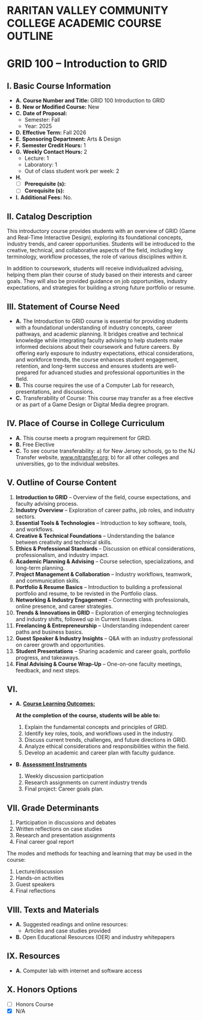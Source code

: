 # RARITAN VALLEY COMMUNITY COLLEGE ACADEMIC COURSE OUTLINE

# GRID 100 – Introduction to GRID

## I. Basic Course Information

- **A.** **Course Number and Title:** GRID 100 Introduction to GRID
- **B.** **New or Modified Course:** New
- **C.** **Date of Proposal:**  
    - Semester: Fall  
    - Year: 2025
- **D.** **Effective Term:** Fall 2026
- **E.** **Sponsoring Department:** Arts & Design
- **F.** **Semester Credit Hours:** 1
- **G.** **Weekly Contact Hours:** 2  
    - Lecture: 1
    - Laboratory: 1  
    - Out of class student work per week: 2
- **H.** 
    - [ ] **Prerequisite (s):**
    - [ ] **Corequisite (s):** 
- **I.** **Additional Fees:** No.

## II. Catalog Description

This introductory course provides students with an overview of GRID (Game and Real-Time Interactive Design), exploring its foundational concepts, industry trends, and career opportunities. Students will be introduced to the creative, technical, and collaborative aspects of the field, including key terminology, workflow processes, the role of various disciplines within it.

In addition to coursework, students will receive individualized advising, helping them plan their course of study based on their interests and career goals. They will also be provided guidance on job opportunities, industry expectations, and strategies for building a strong future portfolio or resume.

## III. Statement of Course Need

- **A.** The Introduction to GRID course is essential for providing students with a foundational understanding of industry concepts, career pathways, and academic planning. It bridges creative and technical knowledge while integrating faculty advising to help students make informed decisions about their coursework and future careers. By offering early exposure to industry expectations, ethical considerations, and workforce trends, the course enhances student engagement, retention, and long-term success and ensures students are well-prepared for advanced studies and professional opportunities in the field.
- **B.** This course requires the use of a Computer Lab for research, presentations, and discussions.
- **C.** Transferability of Course: This course may transfer as a free elective or as part of a Game Design or Digital Media degree program.

## IV. Place of Course in College Curriculum

- **A.** This course meets a program requirement for GRID.
- **B.** Free Elective
- **C.** To see course transferability: a) for New Jersey schools, go to the NJ Transfer website, www.njtransfer.org; b) for all other colleges and universities, go to the individual websites.

## V. Outline of Course Content

1. **Introduction to GRID** – Overview of the field, course expectations, and faculty advising process.  
2. **Industry Overview** – Exploration of career paths, job roles, and industry sectors.  
3. **Essential Tools & Technologies** – Introduction to key software, tools, and workflows.  
4. **Creative & Technical Foundations** – Understanding the balance between creativity and technical skills.  
5. **Ethics & Professional Standards** – Discussion on ethical considerations, professionalism, and industry impact.  
6. **Academic Planning & Advising** – Course selection, specializations, and long-term planning.  
7. **Project Management & Collaboration** – Industry workflows, teamwork, and communication skills.  
8. **Portfolio & Resume Basics** – Introduction to building a professional portfolio and resume, to be revisted in the Portfolio class.
9. **Networking & Industry Engagement** – Connecting with professionals, online presence, and career strategies.  
10. **Trends & Innovations in GRID** – Exploration of emerging technologies and industry shifts, followed up in Current Issues class.
11. **Freelancing & Entrepreneurship** – Understanding independent career paths and business basics.  
12. **Guest Speaker & Industry Insights** – Q&A with an industry professional on career growth and opportunities.  
13. **Student Presentations** – Sharing academic and career goals, portfolio progress, and takeaways.  
14. **Final Advising & Course Wrap-Up** – One-on-one faculty meetings, feedback, and next steps.  

## VI. 

- **A.** **<u>Course Learning Outcomes:</u>**  

    **At the completion of the course, students will be able to:**  
    1. Explain the fundamental concepts and principles of GRID.
    1. Identify key roles, tools, and workflows used in the industry.
    1. Discuss current trends, challenges, and future directions in GRID.
    1. Analyze ethical considerations and responsibilities within the field.
    1. Develop an academic and career plan with faculty guidance.

- **B.** **<u>Assessment Instruments</u>**  
    1. Weekly discussion participation  
    2. Research assignments on current industry trends
    3. Final project: Career goals plan.

## VII. Grade Determinants

1. Participation in discussions and debates  
2. Written reflections on case studies  
3. Research and presentation assignments
4. Final career goal report

The modes and methods for teaching and learning that may be used in the course:

1. Lecture/discussion  
4. Hands-on activities 
5. Guest speakers 
6. Final reflections

## VIII. Texts and Materials
- **A.** Suggested readings and online resources:
    - Articles and case studies provided 
- **B.** Open Educational Resources (OER) and industry whitepapers

## IX. Resources
- **A.** Computer lab with internet and software access

## X. Honors Options
- [ ] Honors Course
- [x] N/A